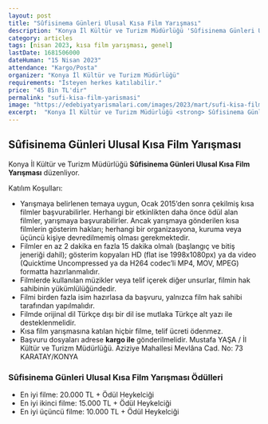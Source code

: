 ```yaml
---
layout: post
title: "Sûfisinema Günleri Ulusal Kısa Film Yarışması"
description: "Konya İl Kültür ve Turizm Müdürlüğü 'Sûfisinema Günleri Ulusal Kısa Film Yarışması' düzenliyor."
category: articles
tags: [nisan 2023, kısa film yarışması, genel]
lastDate: 1681506000
dateHuman: "15 Nisan 2023"
attendance: "Kargo/Posta"
organizer: "Konya İl Kültür ve Turizm Müdürlüğü"
requirements: "İsteyen herkes katılabilir."
price: "45 Bin TL'dir"
permalink: "sufi-kisa-film-yarismasi"
image: "https://edebiyatyarismalari.com/images/2023/mart/sufi-kisa-film-yarismasi.jpg"
excerpt:  "Konya İl Kültür ve Turizm Müdürlüğü <strong> Sûfisinema Günleri Ulusal Kısa Film Yarışması </strong> düzenliyor."
---
```


## Sûfisinema Günleri Ulusal Kısa Film Yarışması
Konya İl Kültür ve Turizm Müdürlüğü **Sûfisinema Günleri Ulusal Kısa Film Yarışması** düzenliyor.  

Katılım Koşulları:
- Yarışmaya belirlenen temaya uygun, Ocak 2015’den sonra çekilmiş kısa filmler başvurabilirler. Herhangi bir etkinlikten daha önce ödül alan filmler, yarışmaya başvurabilirler. Ancak yarışmaya gönderilen kısa filmlerin gösterim hakları; herhangi bir organizasyona, kuruma veya üçüncü kişiye devredilmemiş olması gerekmektedir.
- Filmler en az 2 dakika en fazla 15 dakika olmalı (başlangıç ve bitiş jeneriği dahil); gösterim kopyaları HD (flat ise 1998x1080px) ya da video (Quicktime Uncompressed ya da H264 codec’li MP4, MOV, MPEG) formatta hazırlanmalıdır.
- Filmlerde kullanılan müzikler veya telif içerek diğer unsurlar, filmin hak sahibinin yükümlülüğündedir.
- Filmi birden fazla isim hazırlasa da başvuru, yalnızca film hak sahibi tarafından yapılmalıdır.
- Filmde orijinal dil Türkçe dışı bir dil ise mutlaka Türkçe alt yazı ile desteklenmelidir.
- Kısa film yarışmasına katılan hiçbir filme, telif ücreti ödenmez. 
- Başvuru dosyaları adrese **kargo ile** gönderilmelidir. Mustafa YAŞA / İl Kültür ve Turizm Müdürlüğü. Aziziye Mahallesi Mevlâna Cad. No: 73 KARATAY/KONYA


### Sûfisinema Günleri Ulusal Kısa Film Yarışması Ödülleri
- En iyi filme: 20.000 TL + Ödül Heykelciği
- En iyi ikinci filme: 15.000 TL + Ödül Heykelciği
- En iyi üçüncü filme: 10.000 TL + Ödül Heykelciği